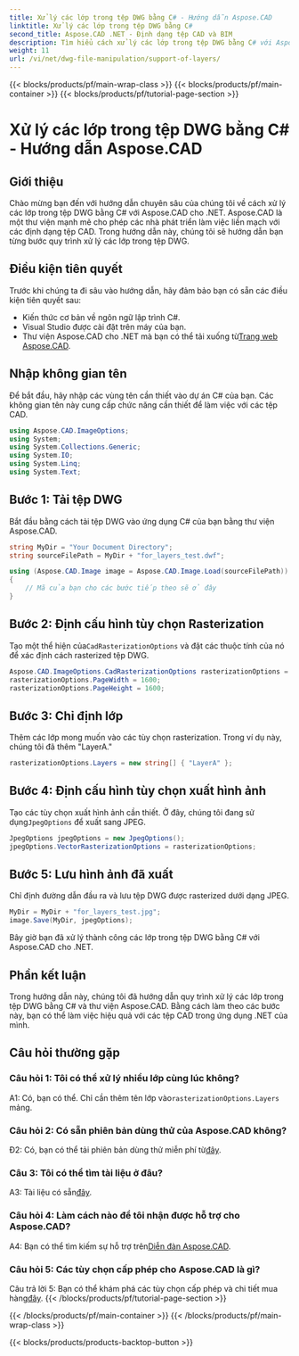 ```yaml
---
title: Xử lý các lớp trong tệp DWG bằng C# - Hướng dẫn Aspose.CAD
linktitle: Xử lý các lớp trong tệp DWG bằng C#
second_title: Aspose.CAD .NET - Định dạng tệp CAD và BIM
description: Tìm hiểu cách xử lý các lớp trong tệp DWG bằng C# với Aspose.CAD cho .NET. Hướng dẫn từng bước để thao tác tệp CAD hiệu quả.
weight: 11
url: /vi/net/dwg-file-manipulation/support-of-layers/
---
```


{{< blocks/products/pf/main-wrap-class >}}
{{< blocks/products/pf/main-container >}}
{{< blocks/products/pf/tutorial-page-section >}}

# Xử lý các lớp trong tệp DWG bằng C# - Hướng dẫn Aspose.CAD

## Giới thiệu

Chào mừng bạn đến với hướng dẫn chuyên sâu của chúng tôi về cách xử lý các lớp trong tệp DWG bằng C# với Aspose.CAD cho .NET. Aspose.CAD là một thư viện mạnh mẽ cho phép các nhà phát triển làm việc liền mạch với các định dạng tệp CAD. Trong hướng dẫn này, chúng tôi sẽ hướng dẫn bạn từng bước quy trình xử lý các lớp trong tệp DWG.

## Điều kiện tiên quyết

Trước khi chúng ta đi sâu vào hướng dẫn, hãy đảm bảo bạn có sẵn các điều kiện tiên quyết sau:

- Kiến thức cơ bản về ngôn ngữ lập trình C#.
- Visual Studio được cài đặt trên máy của bạn.
-  Thư viện Aspose.CAD cho .NET mà bạn có thể tải xuống từ[Trang web Aspose.CAD](https://releases.aspose.com/cad/net/).

## Nhập không gian tên

Để bắt đầu, hãy nhập các vùng tên cần thiết vào dự án C# của bạn. Các không gian tên này cung cấp chức năng cần thiết để làm việc với các tệp CAD.

```csharp
using Aspose.CAD.ImageOptions;
using System;
using System.Collections.Generic;
using System.IO;
using System.Linq;
using System.Text;
```

## Bước 1: Tải tệp DWG

Bắt đầu bằng cách tải tệp DWG vào ứng dụng C# của bạn bằng thư viện Aspose.CAD.

```csharp
string MyDir = "Your Document Directory";
string sourceFilePath = MyDir + "for_layers_test.dwf";

using (Aspose.CAD.Image image = Aspose.CAD.Image.Load(sourceFilePath))
{
    // Mã của bạn cho các bước tiếp theo sẽ ở đây
}
```

## Bước 2: Định cấu hình tùy chọn Rasterization

 Tạo một thể hiện của`CadRasterizationOptions` và đặt các thuộc tính của nó để xác định cách rasterized tệp DWG.

```csharp
Aspose.CAD.ImageOptions.CadRasterizationOptions rasterizationOptions = new Aspose.CAD.ImageOptions.CadRasterizationOptions();
rasterizationOptions.PageWidth = 1600;
rasterizationOptions.PageHeight = 1600;
```

## Bước 3: Chỉ định lớp

Thêm các lớp mong muốn vào các tùy chọn rasterization. Trong ví dụ này, chúng tôi đã thêm "LayerA."

```csharp
rasterizationOptions.Layers = new string[] { "LayerA" };
```

## Bước 4: Định cấu hình tùy chọn xuất hình ảnh

 Tạo các tùy chọn xuất hình ảnh cần thiết. Ở đây, chúng tôi đang sử dụng`JpegOptions` để xuất sang JPEG.

```csharp
JpegOptions jpegOptions = new JpegOptions();
jpegOptions.VectorRasterizationOptions = rasterizationOptions;
```

## Bước 5: Lưu hình ảnh đã xuất

Chỉ định đường dẫn đầu ra và lưu tệp DWG được rasterized dưới dạng JPEG.

```csharp
MyDir = MyDir + "for_layers_test.jpg";
image.Save(MyDir, jpegOptions);
```

Bây giờ bạn đã xử lý thành công các lớp trong tệp DWG bằng C# với Aspose.CAD cho .NET.

## Phần kết luận

Trong hướng dẫn này, chúng tôi đã hướng dẫn quy trình xử lý các lớp trong tệp DWG bằng C# và thư viện Aspose.CAD. Bằng cách làm theo các bước này, bạn có thể làm việc hiệu quả với các tệp CAD trong ứng dụng .NET của mình.

## Câu hỏi thường gặp

### Câu hỏi 1: Tôi có thể xử lý nhiều lớp cùng lúc không?

 A1: Có, bạn có thể. Chỉ cần thêm tên lớp vào`rasterizationOptions.Layers` mảng.

### Câu hỏi 2: Có sẵn phiên bản dùng thử của Aspose.CAD không?

 Đ2: Có, bạn có thể tải phiên bản dùng thử miễn phí từ[đây](https://releases.aspose.com/).

### Câu 3: Tôi có thể tìm tài liệu ở đâu?

 A3: Tài liệu có sẵn[đây](https://reference.aspose.com/cad/net/).

### Câu hỏi 4: Làm cách nào để tôi nhận được hỗ trợ cho Aspose.CAD?

 A4: Bạn có thể tìm kiếm sự hỗ trợ trên[Diễn đàn Aspose.CAD](https://forum.aspose.com/c/cad/19).

### Câu hỏi 5: Các tùy chọn cấp phép cho Aspose.CAD là gì?

 Câu trả lời 5: Bạn có thể khám phá các tùy chọn cấp phép và chi tiết mua hàng[đây](https://purchase.aspose.com/buy).
{{< /blocks/products/pf/tutorial-page-section >}}

{{< /blocks/products/pf/main-container >}}
{{< /blocks/products/pf/main-wrap-class >}}

{{< blocks/products/products-backtop-button >}}
